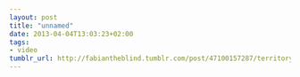 ```yaml
---
layout: post
title: "unnamed"
date: 2013-04-04T13:03:23+02:00
tags:
- video
tumblr_url: http://fabiantheblind.tumblr.com/post/47100157287/territory-saz-territory-worked-with-ridley-scott
---
```


